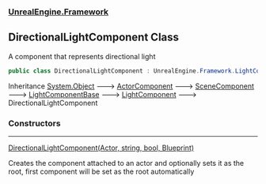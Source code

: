 ### [UnrealEngine.Framework](UnrealEngine_Framework.md 'UnrealEngine.Framework')
## DirectionalLightComponent Class
A component that represents directional light  
```csharp
public class DirectionalLightComponent : UnrealEngine.Framework.LightComponent
```

Inheritance [System.Object](https://docs.microsoft.com/en-us/dotnet/api/System.Object 'System.Object') &#129106; [ActorComponent](ActorComponent.md 'UnrealEngine.Framework.ActorComponent') &#129106; [SceneComponent](SceneComponent.md 'UnrealEngine.Framework.SceneComponent') &#129106; [LightComponentBase](LightComponentBase.md 'UnrealEngine.Framework.LightComponentBase') &#129106; [LightComponent](LightComponent.md 'UnrealEngine.Framework.LightComponent') &#129106; DirectionalLightComponent  
### Constructors

***
[DirectionalLightComponent(Actor, string, bool, Blueprint)](DirectionalLightComponent_DirectionalLightComponent(Actor_string_bool_Blueprint).md 'UnrealEngine.Framework.DirectionalLightComponent.DirectionalLightComponent(UnrealEngine.Framework.Actor, string, bool, UnrealEngine.Framework.Blueprint)')

Creates the component attached to an actor and optionally sets it as the root, first component will be set as the root automatically  
